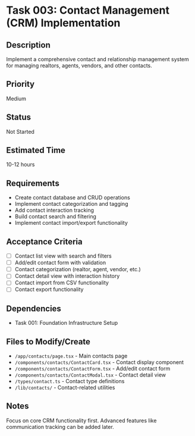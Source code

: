 # Task 003: Contact Management (CRM) Implementation

## Description
Implement a comprehensive contact and relationship management system for managing realtors, agents, vendors, and other contacts.

## Priority
Medium

## Status
Not Started

## Estimated Time
10-12 hours

## Requirements
- Create contact database and CRUD operations
- Implement contact categorization and tagging
- Add contact interaction tracking
- Build contact search and filtering
- Implement contact import/export functionality

## Acceptance Criteria
- [ ] Contact list view with search and filters
- [ ] Add/edit contact form with validation
- [ ] Contact categorization (realtor, agent, vendor, etc.)
- [ ] Contact detail view with interaction history
- [ ] Contact import from CSV functionality
- [ ] Contact export functionality

## Dependencies
- Task 001: Foundation Infrastructure Setup

## Files to Modify/Create
- `/app/contacts/page.tsx` - Main contacts page
- `/components/contacts/ContactCard.tsx` - Contact display component
- `/components/contacts/ContactForm.tsx` - Add/edit contact form
- `/components/contacts/ContactModal.tsx` - Contact detail view
- `/types/contact.ts` - Contact type definitions
- `/lib/contacts/` - Contact-related utilities

## Notes
Focus on core CRM functionality first. Advanced features like communication tracking can be added later. 